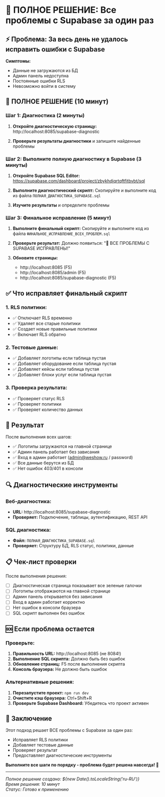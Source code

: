 # 🚨 ПОЛНОЕ РЕШЕНИЕ: Все проблемы с Supabase за один раз

## ⚡ Проблема: За весь день не удалось исправить ошибки с Supabase

**Симптомы:**
- Данные не загружаются из БД
- Админ панель недоступна
- Постоянные ошибки RLS
- Невозможно войти в систему

## 🔧 ПОЛНОЕ РЕШЕНИЕ (10 минут)

### Шаг 1: Диагностика (2 минуты)
1. **Откройте диагностическую страницу:**
   http://localhost:8085/supabase-diagnostic

2. **Проверьте результаты диагностики** и запишите найденные проблемы

### Шаг 2: Выполните полную диагностику в Supabase (3 минуты)
1. **Откройте Supabase SQL Editor:**
   https://supabase.com/dashboard/project/zbykhdjqrtqftfitbvbt/sql

2. **Выполните диагностический скрипт:**
   Скопируйте и выполните код из файла `ПОЛНАЯ_ДИАГНОСТИКА_SUPABASE.sql`

3. **Изучите результаты** и определите проблемы

### Шаг 3: Финальное исправление (5 минут)
1. **Выполните финальный скрипт:**
   Скопируйте и выполните код из файла `ФИНАЛЬНОЕ_ИСПРАВЛЕНИЕ_ВСЕХ_ПРОБЛЕМ.sql`

2. **Проверьте результат:**
   Должно появиться: "🎉 ВСЕ ПРОБЛЕМЫ С SUPABASE ИСПРАВЛЕНЫ!"

3. **Обновите страницы:**
   - http://localhost:8085 (F5)
   - http://localhost:8085/admin (F5)
   - http://localhost:8085/supabase-diagnostic (F5)

## ✅ Что исправляет финальный скрипт

### 1. RLS политики:
- ✅ Отключает RLS временно
- ✅ Удаляет все старые политики
- ✅ Создает новые правильные политики
- ✅ Включает RLS обратно

### 2. Тестовые данные:
- ✅ Добавляет логотипы если таблица пустая
- ✅ Добавляет оборудование если таблица пустая
- ✅ Добавляет кейсы если таблица пустая
- ✅ Добавляет блоки услуг если таблица пустая

### 3. Проверка результата:
- ✅ Проверяет статус RLS
- ✅ Проверяет политики
- ✅ Проверяет количество данных

## 🎯 Результат

После выполнения всех шагов:
- ✅ Логотипы загружаются на главной странице
- ✅ Админ панель работает без зависания
- ✅ Вход в админ работает (admin@weshow.ru / password)
- ✅ Все данные берутся из БД
- ✅ Нет ошибок 403/401 в консоли

## 🔍 Диагностические инструменты

### Веб-диагностика:
- **URL:** http://localhost:8085/supabase-diagnostic
- **Проверяет:** Подключение, таблицы, аутентификацию, REST API

### SQL диагностика:
- **Файл:** `ПОЛНАЯ_ДИАГНОСТИКА_SUPABASE.sql`
- **Проверяет:** Структуру БД, RLS статус, политики, данные

## 📋 Чек-лист проверки

После выполнения решения:
- [ ] Диагностическая страница показывает все зеленые галочки
- [ ] Логотипы отображаются на главной странице
- [ ] Админ панель открывается без зависания
- [ ] Вход в админ работает корректно
- [ ] Нет ошибок в консоли браузера
- [ ] SQL скрипт выполнен без ошибок

## 🆘 Если проблема остается

### Проверьте:
1. **Правильность URL:** http://localhost:8085 (не 8084!)
2. **Выполнение SQL скрипта:** Должно быть без ошибок
3. **Обновление страниц:** F5 после выполнения скрипта
4. **Консоль браузера:** Не должно быть ошибок

### Альтернативные решения:
1. **Перезапустите проект:** `npm run dev`
2. **Очистите кэш браузера:** Ctrl+Shift+R
3. **Проверьте Supabase Dashboard:** Убедитесь что проект активен

## 🎉 Заключение

Этот подход решает ВСЕ проблемы с Supabase за один раз:
- Исправляет RLS политики
- Добавляет тестовые данные
- Проверяет результат
- Предоставляет диагностические инструменты

**Выполните все шаги по порядку - проблема будет решена навсегда! 🚀**

---

*Полное решение создано: ${new Date().toLocaleString('ru-RU')}*  
*Время решения: 10 минут*  
*Статус: Готово к применению*

